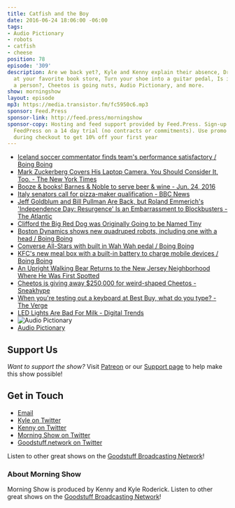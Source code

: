 ```yaml
---
title: Catfish and the Boy
date: 2016-06-24 18:06:00 -06:00
tags:
- Audio Pictionary
- robots
- catfish
- cheese
position: 78
episode: '309'
description: Are we back yet?, Kyle and Kenny explain their absence, Drink alcohol
  at your favorite book store, Turn your shoe into a guitar pedal, Is it a bear or
  a person?, Cheetos is going nuts, Audio Pictionary, and more.
show: morningshow
layout: episode
mp3: https://media.transistor.fm/fc5950c6.mp3
sponsor: Feed.Press
sponsor-link: http://feed.press/morningshow
sponsor-copy: Hosting and feed support provided by Feed.Press. Sign-up today and try
  FeedPress on a 14 day trial (no contracts or commitments). Use promo code `morningshow`
  during checkout to get 10% off your first year
---
```


* [Iceland soccer commentator finds team's performance satisfactory / Boing Boing](http://boingboing.net/2016/06/23/iceland-soccer-commentator-fin.html)
* [Mark Zuckerberg Covers His Laptop Camera. You Should Consider It, Too. - The New York Times](http://www.nytimes.com/2016/06/23/technology/personaltech/mark-zuckerberg-covers-his-laptop-camera-you-should-consider-it-too.html)
* [Booze & books! Barnes & Noble to serve beer & wine - Jun. 24, 2016](http://money.cnn.com/2016/06/24/investing/barnes-and-noble-beer-wine-alcohol-booze/index.html)
* [Italy senators call for pizza-maker qualification - BBC News](http://www.bbc.com/news/blogs-news-from-elsewhere-36596090)
* [Jeff Goldblum and Bill Pullman Are Back, but Roland Emmerich's 'Independence Day: Resurgence' Is an Embarrassment to Blockbusters - The Atlantic](http://www.theatlantic.com/entertainment/archive/2016/06/independence-day-resurgence-is-an-embarrassment-to-blockbusters/488606/)
* [Clifford the Big Red Dog was Originally Going to be Named Tiny](http://www.todayifoundout.com/index.php/2012/01/clifford-the-big-red-dog-was-originally-going-to-be-named-tiny/)
* [Boston Dynamics shows new quadruped robots, including one with a head / Boing Boing](http://boingboing.net/2016/06/23/boston-dynamics-shows-new-quad.html)
* [Converse All-Stars with built in Wah Wah pedal / Boing Boing](http://boingboing.net/2016/06/23/converse-all-stars-with-built.html)
* [KFC's new meal box with a built-in battery to charge mobile devices / Boing Boing](http://boingboing.net/2016/06/23/kfcs-new-meal-box-with-a-bui.html)
* [An Upright Walking Bear Returns to the New Jersey Neighborhood Where He Was First Spotted](http://laughingsquid.com/an-upright-walking-bear-returns-to-the-new-jersey-neighborhood-where-he-was-first-spotted/)
* [Cheetos is giving away $250,000 for weird-shaped Cheetos - Sneakhype](http://sneakhype.com/art/2016/06/cheetos-museum-giveaway.html)
* [When you're testing out a keyboard at Best Buy, what do you type? - The Verge](http://www.theverge.com/circuitbreaker/2016/6/22/12002224/what-do-you-type-test-best-buy-laptop-keyboard)
* [LED Lights Are Bad For Milk - Digital Trends](http://www.digitaltrends.com/home/led-light-milk/)
* ![Audio Pictionary](https://i.imgur.com/ZBTPW0X.jpg)
* [Audio Pictionary](http://i.imgur.com/jKZAo7j.jpg)

## Support Us
*Want to support the show?* Visit [Patreon](http://patreon.com/morningshow) or our [Support page](http://goodstuff.network/support) to help make this show possible!

## Get in Touch
* [Email](mailto:kyle@goodstuff.network)
* [Kyle on Twitter](http://twitter.com/dogburps)
* [Kenny on Twitter](http://twitter.com/pizzarobotics)
* [Morning Show on Twitter](http://twitter.com/morningshowam)
* [Goodstuff.network on Twitter](http://twitter.com/goodstufffm)

Listen to other great shows on the [Goodstuff Broadcasting Network](http://goodstuff.network/shows)!

### About Morning Show
Morning Show is produced by Kenny and Kyle Roderick. Listen to other great shows on the [Goodstuff Broadcasting Network](http://goodstuff.network/)!
